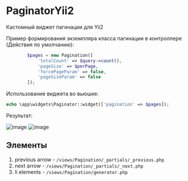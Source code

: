 # PaginatorYii2
Кастомный виджет пагинации для Yii2

Пример формирования экземпляра класса пагинации в контроллере (Действия по умолчанию):

```php
        $pages = new Pagination([
            'totalCount' => $query->count(),
            'pageSize' => $perPage,
            'forcePageParam' => false,
            'pageSizeParam' => false
        ]);

```

Использование виджета во вьюшке:

```php
echo \app\widgets\Paginator::widget(['pagination' => $pages]);
```

Результат:

![image](https://user-images.githubusercontent.com/10581774/235269165-5cf27715-4eb1-404a-aad0-4e391045fd38.png)
![image](https://user-images.githubusercontent.com/10581774/235269221-6c19fa91-27ca-4014-a345-db2a50e03958.png)

## Элементы
1) previous arrow - ```/views/Pagination/_partials/_previous.php```
2) next arrow - ```/views/Pagination/_partials/_next.php```
3) li elements - ```/views/Pagination/generator.php```
